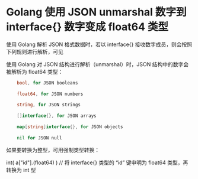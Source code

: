 # Golang 使用 JSON unmarshal 数字到 interface{} 数字变成 float64 类型

使用 Golang 解析 JSON  格式数据时，若以 interface{} 接收数字成员，则会按照下列规则进行解析，可见

使用 Golang 对 JSON 结构进行解析（unmarshal）时，JSON 结构中的数字会被解析为 float64 类型：

```go
    bool, for JSON booleans
 
    float64, for JSON numbers
 
    string, for JSON strings
 
    []interface{}, for JSON arrays
 
    map[string]interface{}, for JSON objects
 
    nil for JSON null
```

如果要转换为整型，可用强制类型转换：

 int\( a\["id"\].\(float64\) \)  // 将 interface{} 类型的 “id” 键申明为 float64 类型，再转换为 int 型

